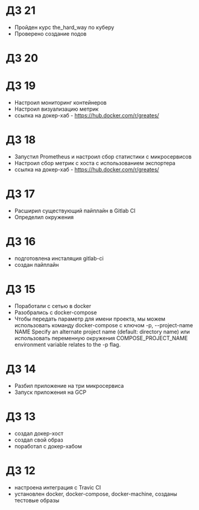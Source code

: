 # ДЗ 21

- Пройден курс the_hard_way по куберу
- Проверено создание подов

# ДЗ 20

# ДЗ 19

- Настроил мониторинг контейнеров
- Настроил визуализацию метрик
- ссылка на докер-хаб - https://hub.docker.com/r/greates/

# ДЗ 18

- Запустил Prometheus и настроил сбор статистики с микросервисов
- Настроил сбор метрик с хоста с использованием экспортера
- ссылка на докер-хаб - https://hub.docker.com/r/greates/


# ДЗ 17

- Расширил существующий пайплайн в Gitlab CI
- Определил окружения

# ДЗ 16

- подготовлена инсталяция gitlab-ci
- создан пайплайн

# ДЗ 15 

- Поработали с сетью в docker
- Разобрались с docker-compose
- Чтобы передать параметр для имени проекта, мы можем использовать команду docker-compose c ключом  -p, --project-name NAME     Specify an alternate project name (default: directory name) или использовать переменную окружения COMPOSE_PROJECT_NAME environment variable relates to the -p flag.

# ДЗ 14

- Разбил приложение на три микросервиса
- Запуск приложения на GCP

# ДЗ 13

- создал докер-хост
- создал свой образ
- поработал с докер-хабом


# ДЗ 12

- настроена интеграция с Travic CI
- установлен docker, docker-compose, docker-machine, созданы тестовые образы

